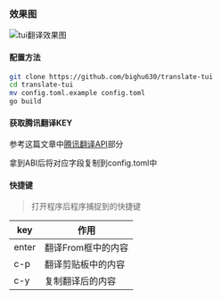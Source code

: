 ### 效果图

![tui翻译效果图](https://s1.ax1x.com/2023/08/06/pPAYaWj.png) 

#### 配置方法

```sh
git clone https://github.com/bighu630/translate-tui
cd translate-tui
mv config.toml.example config.toml
go build
```

#### 获取腾讯翻译KEY

参考这篇文章中[腾讯翻译API](https://blog.csdn.net/weixin_44253490/article/details/126365385)部分

拿到ABI后将对应字段复制到config.toml中

#### 快捷键
> 打开程序后程序捕捉到的快捷键

| key   | 作用    |
|--------------- | --------------- |
| enter   | 翻译From框中的内容|
| c-p   | 翻译剪贴板中的内容   |
| c-y   | 复制翻译后的内容   |

